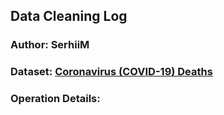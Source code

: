 ## Data Cleaning Log

### Author: SerhiiM
### Dataset:  [Coronavirus (COVID-19) Deaths](https://ourworldindata.org/covid-deaths)

### **Operation Details:** 

